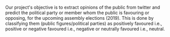 
Our project's objective is to extract opinions of the public from twitter and predict the political party or member whom the public is favouring or opposing, for the upcoming assembly elections (2019). This is done by classifying them (public figures/political parties) as positively favoured i.e., positive or negative favoured i.e., negative or neutrally favoured i.e., neutral.
